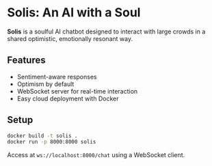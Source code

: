 # Solis: An AI with a Soul

**Solis** is a soulful AI chatbot designed to interact with large crowds in a shared optimistic, emotionally resonant way.

## Features
- Sentiment-aware responses
- Optimism by default
- WebSocket server for real-time interaction
- Easy cloud deployment with Docker

## Setup

```bash
docker build -t solis .
docker run -p 8000:8000 solis
```

Access at `ws://localhost:8000/chat` using a WebSocket client.